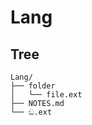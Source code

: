 # Lang

<!-- Template for lang tree cause idk how those ├── things work lol -->

## Tree
```
Lang/
├── folder
│   └── file.ext
├── NOTES.md
└── ඞ.ext
```

<!--

```
├──
```

```
│
```

```
└──
```

```
└──
```

-->
